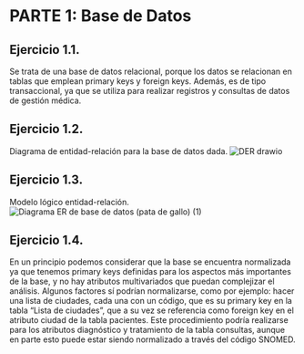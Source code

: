 # PARTE 1: Base de Datos

## Ejercicio 1.1. 
Se trata de una base de datos relacional, porque los datos se relacionan en tablas que emplean primary keys y foreign keys. Además, es de tipo transaccional, ya que se utiliza para realizar registros y consultas de datos de gestión médica.

## Ejercicio 1.2. 
Diagrama de entidad-relación para la base de datos dada.
![DER drawio](https://github.com/user-attachments/assets/eb3b9488-e734-4356-9eb5-f817d1adbe55)


## Ejercicio 1.3. 
Modelo lógico entidad-relación.
![Diagrama ER de base de datos (pata de gallo) (1)](https://github.com/user-attachments/assets/03812f28-592b-456f-afbc-607ab4656319)


## Ejercicio 1.4. 
En un principio podemos considerar que la base se encuentra normalizada ya que tenemos primary keys definidas para los aspectos más importantes de la base, y no hay atributos multivariados que puedan complejizar el análisis. Algunos factores sí podrían normalizarse, como por ejemplo: hacer una lista de ciudades, cada una con un código, que es su primary key en la tabla “Lista de ciudades”, que a su vez se referencia como foreign key en el atributo ciudad de la tabla pacientes. Este procedimiento podría realizarse para los atributos diagnóstico y  tratamiento de la tabla consultas, aunque en parte esto puede estar siendo normalizado a través del código SNOMED.
